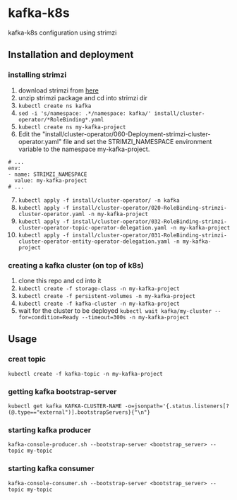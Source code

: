 # kafka-k8s
kafka-k8s configuration using strimzi

## Installation and deployment
### installing strimzi
1. download strimzi from [here](https://github.com/strimzi/strimzi-kafka-operator/releases)
2. unzip strimzi package and cd into strimzi dir
3. ```kubectl create ns kafka```
4. ```sed -i 's/namespace: .*/namespace: kafka/' install/cluster-operator/*RoleBinding*.yaml```
5. ```kubectl create ns my-kafka-project```
6. Edit the "install/cluster-operator/060-Deployment-strimzi-cluster-operator.yaml" file and set the STRIMZI_NAMESPACE environment variable to the namespace my-kafka-project.
  ```
  # ...
  env:
  - name: STRIMZI_NAMESPACE
    value: my-kafka-project
  # ...
  ```
7. ```kubectl apply -f install/cluster-operator/ -n kafka```
8. ```kubectl apply -f install/cluster-operator/020-RoleBinding-strimzi-cluster-operator.yaml -n my-kafka-project```
9. ```kubectl apply -f install/cluster-operator/032-RoleBinding-strimzi-cluster-operator-topic-operator-delegation.yaml -n my-kafka-project```
10. ```kubectl apply -f install/cluster-operator/031-RoleBinding-strimzi-cluster-operator-entity-operator-delegation.yaml -n my-kafka-project```

### creating a kafka cluster (on top of k8s)
1. clone this repo and cd into it
2. ```kubectl create -f storage-class -n my-kafka-project```
3. ```kubectl create -f persistent-volumes -n my-kafka-project```
4. ```kubectl create -f kafka-cluster -n my-kafka-project```
5. wait for the cluster to be deployed ```kubectl wait kafka/my-cluster --for=condition=Ready --timeout=300s -n my-kafka-project```

## Usage
### creat topic
```kubectl create -f kafka-topic -n my-kafka-project```

### getting kafka bootstrap-server
```kubectl get kafka KAFKA-CLUSTER-NAME -o=jsonpath='{.status.listeners[?(@.type=="external")].bootstrapServers}{"\n"}```

### starting kafka producer
```
kafka-console-producer.sh --bootstrap-server <bootstrap_server> --topic my-topic
```

### starting kafka consumer
```
kafka-console-consumer.sh --bootstrap-server <bootstrap_server> --topic my-topic
```
